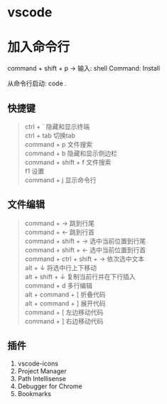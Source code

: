 vscode
======

# 加入命令行
command + shift + p -> 输入: shell Command: Install

从命令行启动: code .

## 快捷键

> ctrl + ` 隐藏和显示终端  
> ctrl + tab 切换tab  
> command + p 文件搜索  
> command + b 隐藏和显示侧边栏  
> command + shift + f 文件搜索  
> f1 设置  
> command + j 显示命令行  

## 文件编辑

> command + → 跳到行尾  
> command + ← 跳到行首  
> command + shift + → 选中当前位置到行尾  
> command + shift + ← 选中当前位置到行首  
> command + ctrl + shift + → 依次选中文本  
> alt + ↓  将选中行上下移动  
> alt + shift + ↓ 复制当前行并在下行插入  
> command + d 多行编辑  
> alt + command + [ 折叠代码  
> alt + command + ] 展开代码  
> command + [ 左边移动代码  
> command + ] 右边移动代码  


## 插件
1. vscode-icons
2. Project Manager
3. Path Intellisense
4. Debugger for Chrome
5. Bookmarks
